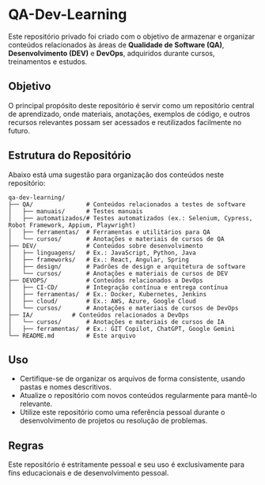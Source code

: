 # QA-Dev-Learning
Este repositório privado foi criado com o objetivo de armazenar e organizar conteúdos relacionados às áreas de **Qualidade de Software (QA)**, **Desenvolvimento (DEV)** e **DevOps**, adquiridos durante cursos, treinamentos e estudos.

## Objetivo
O principal propósito deste repositório é servir como um repositório central de aprendizado, onde materiais, anotações, exemplos de código, e outros recursos relevantes possam ser acessados e reutilizados facilmente no futuro.

## Estrutura do Repositório
Abaixo está uma sugestão para organização dos conteúdos neste repositório:

```plaintext
qa-dev-learning/
├── QA/               # Conteúdos relacionados a testes de software
│   ├── manuais/      # Testes manuais
│   ├── automatizados/# Testes automatizados (ex.: Selenium, Cypress, Robot Framework, Appium, Playwright)
│   ├── ferramentas/  # Ferramentas e utilitários para QA
│   └── cursos/       # Anotações e materiais de cursos de QA
├── DEV/              # Conteúdos sobre desenvolvimento
│   ├── linguagens/   # Ex.: JavaScript, Python, Java
│   ├── frameworks/   # Ex.: React, Angular, Spring
│   ├── design/       # Padrões de design e arquitetura de software
│   └── cursos/       # Anotações e materiais de cursos de DEV
├── DEVOPS/           # Conteúdos relacionados a DevOps
│   ├── CI-CD/        # Integração contínua e entrega contínua
│   ├── ferramentas/  # Ex.: Docker, Kubernetes, Jenkins
│   ├── cloud/        # Ex.: AWS, Azure, Google Cloud
│   └── cursos/       # Anotações e materiais de cursos de DevOps
├── IA/           # Conteúdos relacionados a DevOps
│   └── cursos/       # Anotações e materiais de cursos de IA
│   ├── ferramentas/  # Ex.: GIT Copilot, ChatGPT, Google Gemini
└── README.md         # Este arquivo

```

## Uso
 - Certifique-se de organizar os arquivos de forma consistente, usando pastas e nomes descritivos.
 - Atualize o repositório com novos conteúdos regularmente para mantê-lo relevante.
 - Utilize este repositório como uma referência pessoal durante o desenvolvimento de projetos ou resolução de problemas.

## Regras
Este repositório é estritamente pessoal e seu uso é exclusivamente para fins educacionais e de desenvolvimento pessoal.

